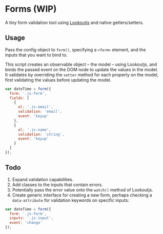 # Forms (WIP)
A tiny form validation tool using [Lookoutjs](https://github.com/estrattonbailey/lookoutjs) and native getters/setters.

## Usage
Pass the config object to `form()`, specifying a `<form>` element, and the inputs that you want to bind to.

This script creates an observable object – the model – using Lookoutjs, and binds the passed event on the DOM node to update the values in the model. It validates by overriding the `setter` method for each property on the model, first validating the values before updating the model.
```javascript
var dateTime = form({
  form: '.js-form',
  fields: [
    {
      el: '.js-email', 
      validation: 'email',
      event: 'keyup'
    },
    {
      el: '.js-name', 
      validation: 'string',
      event: 'keyup'
    }
  ] 
});
```

## Todo
1. Expand validation capabilities.
2. Add classes to the inputs that contain errors.
3. Potentially pass the error value onto the `watch()` method of Lookoutjs.
4. Create generic interface for creating a new form, perhaps checking a `data-attribute` for validation keywords on specific inputs:
```javascript
var dateTime = form({
  form: '.js-form',
  inputs: '.js-input',
  event: 'change'
});
```
